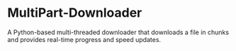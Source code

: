 # MultiPart-Downloader
A Python-based multi-threaded downloader that downloads a file in chunks and provides real-time progress and speed updates.
